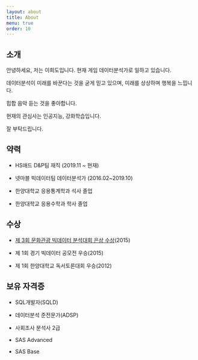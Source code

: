 ```yaml
---
layout: about
title: About
menu: true
order: 10
---
```


## 소개

안녕하세요, 저는 이희도입니다. 현재 게임 데이터분석가로 일하고 있습니다.

데이터분석이 미래를 바꾼다는 것을 굳게 믿고 있으며, 미래를 상상하며 행복을 느낍니다.

힙합 음악 듣는 것을 좋아합니다.

현재의 관심사는 인공지능, 강화학습입니다.

잘 부탁드립니다.


## 약력

- HS애드 D&P팀 재직 (2019.11 ~ 현재)

- 넷마블 빅데이터팀 데이터분석가 (2016.02~2019.10)

- 한양대학교 응용통계학과 석사 졸업

- 한양대학교 응용수학과 학사 졸업


## 수상

- [제 3회 문화관광 빅데이터 분석대회 은상 수상](http://www.tourbigdata.kr/award.asp)(2015)

- 제 1회 경기 빅데이터 공모전 우승(2015)

- 제 1회 한양대학교 독서토론대회 우승(2012)


## 보유 자격증

- SQL개발자(SQLD)

- 데이터분석 준전문가(ADSP)

- 사회조사 분석사 2급

- SAS Advanced

- SAS Base


